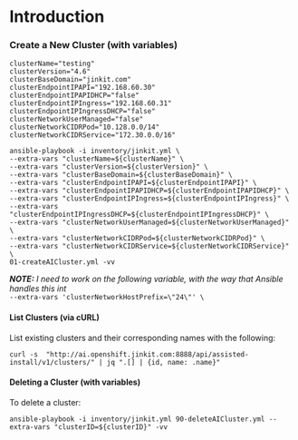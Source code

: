 # Introduction

### Create a New Cluster (with variables)
```
clusterName="testing"
clusterVersion="4.6"
clusterBaseDomain="jinkit.com"
clusterEndpointIPAPI="192.168.60.30"
clusterEndpointIPAPIDHCP="false"
clusterEndpointIPIngress="192.168.60.31"
clusterEndpointIPIngressDHCP="false"
clusterNetworkUserManaged="false"
clusterNetworkCIDRPod="10.128.0.0/14"
clusterNetworkCIDRService="172.30.0.0/16"

ansible-playbook -i inventory/jinkit.yml \
--extra-vars "clusterName=${clusterName}" \
--extra-vars "clusterVersion=${clusterVersion}" \
--extra-vars "clusterBaseDomain=${clusterBaseDomain}" \
--extra-vars "clusterEndpointIPAPI=${clusterEndpointIPAPI}" \
--extra-vars "clusterEndpointIPAPIDHCP=${clusterEndpointIPAPIDHCP}" \
--extra-vars "clusterEndpointIPIngress=${clusterEndpointIPIngress}" \
--extra-vars "clusterEndpointIPIngressDHCP=${clusterEndpointIPIngressDHCP}" \
--extra-vars "clusterNetworkUserManaged=${clusterNetworkUserManaged}" \
--extra-vars "clusterNetworkCIDRPod=${clusterNetworkCIDRPod}" \
--extra-vars "clusterNetworkCIDRService=${clusterNetworkCIDRService}" \
01-createAICluster.yml -vv
```

***NOTE:*** *I need to work on the following variable, with the way that Ansible handles this int*<br>
`--extra-vars 'clusterNetworkHostPrefix=\"24\"' \`

#### List Clusters (via cURL)
List existing clusters and their corresponding names with the following:
```
curl -s  "http://ai.openshift.jinkit.com:8888/api/assisted-install/v1/clusters/" | jq ".[] | {id, name: .name}"
```

#### Deleting a Cluster (with variables)
To delete a cluster:
```
ansible-playbook -i inventory/jinkit.yml 90-deleteAICluster.yml --extra-vars "clusterID=${clusterID}" -vv
```